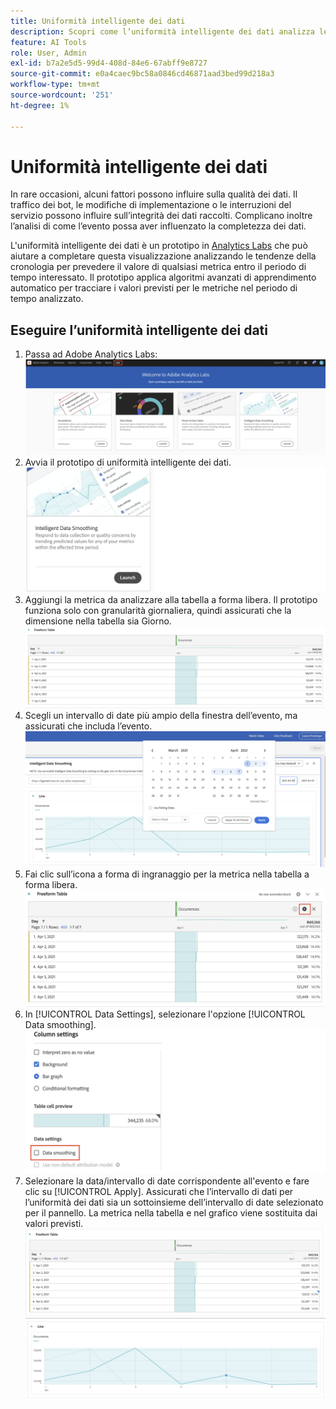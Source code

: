 ```yaml
---
title: Uniformità intelligente dei dati
description: Scopri come l’uniformità intelligente dei dati analizza le tendenze della cronologia per prevedere il valore di qualsiasi metrica entro un periodo di tempo interessato.
feature: AI Tools
role: User, Admin
exl-id: b7a2e5d5-99d4-408d-84e6-67abff9e8727
source-git-commit: e0a4caec9bc58a0846cd46871aad3bed99d218a3
workflow-type: tm+mt
source-wordcount: '251'
ht-degree: 1%

---
```


# Uniformità intelligente dei dati

In rare occasioni, alcuni fattori possono influire sulla qualità dei dati. Il traffico dei bot, le modifiche di implementazione o le interruzioni del servizio possono influire sull’integrità dei dati raccolti. Complicano inoltre l’analisi di come l’evento possa aver influenzato la completezza dei dati.

L&#39;uniformità intelligente dei dati è un prototipo in [Analytics Labs](/help/analyze/labs.md) che può aiutare a completare questa visualizzazione analizzando le tendenze della cronologia per prevedere il valore di qualsiasi metrica entro il periodo di tempo interessato. Il prototipo applica algoritmi avanzati di apprendimento automatico per tracciare i valori previsti per le metriche nel periodo di tempo analizzato.

## Eseguire l’uniformità intelligente dei dati

1. Passa ad Adobe Analytics Labs:
   ![Labs](assets/labs.png)
1. Avvia il prototipo di uniformità intelligente dei dati.
   ![Avvia prototipo](assets/intelligent-ds.png)
1. Aggiungi la metrica da analizzare alla tabella a forma libera. Il prototipo funziona solo con granularità giornaliera, quindi assicurati che la dimensione nella tabella sia Giorno.
   ![Aggiungi metrica](assets/add-metric.png)
1. Scegli un intervallo di date più ampio della finestra dell’evento, ma assicurati che includa l’evento.
   ![Intervallo date](assets/date-range.png)
1. Fai clic sull’icona a forma di ingranaggio per la metrica nella tabella a forma libera.
   ![Icona ingranaggio](assets/gear-icon.png)
1. In [!UICONTROL Data Settings], selezionare l&#39;opzione [!UICONTROL Data smoothing].
   ![Uniformità dati](assets/column-setting.png)
1. Selezionare la data/intervallo di date corrispondente all&#39;evento e fare clic su [!UICONTROL Apply].
Assicurati che l’intervallo di dati per l’uniformità dei dati sia un sottoinsieme dell’intervallo di date selezionato per il pannello. La metrica nella tabella e nel grafico viene sostituita dai valori previsti.
   ![Valori previsti](assets/predictive-values.png)
